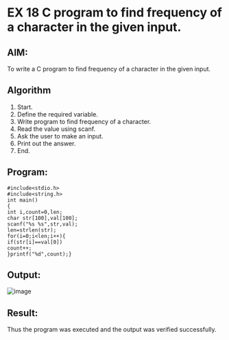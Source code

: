 
# EX 18 C program to find frequency of a character in the given input.
## AIM:
To write a C program to find frequency of a character in the given input.

## Algorithm
1. Start. 
2. Define the required variable. 
3. Write program to find frequency of a character. 
4. Read the value using scanf. 
5. Ask the user to make an input. 
6. Print out the answer. 
7. End.  

## Program:
```
#include<stdio.h> 
#include<string.h> 
int main() 
{ 
int i,count=0,len; 
char str[100],val[100];  
scanf("%s %s",str,val);  
len=strlen(str);  
for(i=0;i<len;i++){ 
if(str[i]==val[0])  
count++; 
}printf("%d",count);}
```

## Output:

![image](https://github.com/user-attachments/assets/d65cad39-91d9-4179-893b-5ae69aed6197)


## Result:
Thus the program was executed and the output was verified successfully.
